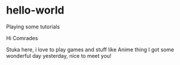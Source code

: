 # hello-world
Playing some tutorials

Hi Comrades

Stuka here, i love to play games and stuff like Anime thing
I got some wonderful day yesterday, nice to meet you!
